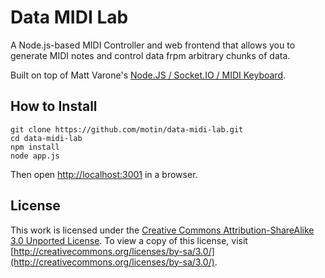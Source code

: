 # Data MIDI Lab

A Node.js-based MIDI Controller and web frontend that allows you to generate MIDI notes and control data frpm arbitrary chunks of data.

Built on top of Matt Varone's [Node.JS / Socket.IO / MIDI Keyboard](https://github.com/sksmatt/nodejs-ableton-piano).

## How to Install

    git clone https://github.com/motin/data-midi-lab.git
    cd data-midi-lab
    npm install
    node app.js

Then open [http://localhost:3001](http://localhost:3001) in a browser.

## License

This work is licensed under the [Creative Commons Attribution-ShareAlike 3.0 Unported License](http://creativecommons.org/licenses/by-sa/3.0/). To view a copy of this license, visit [http://creativecommons.org/licenses/by-sa/3.0/](http://creativecommons.org/licenses/by-sa/3.0/).

